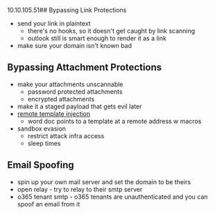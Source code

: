 10.10.105.51## Bypassing Link Protections
* send your link in plaintext
	* there's no hooks, so it doesn't get caught by link scanning
	* outlook still is smart enough to render it as a link
* make sure your domain isn't known bad
## Bypassing Attachment Protections
* make your attachments unscannable
	* password protected attachments
	* encrypted attachments
* make it a staged payload that gets evil later
* [remote template injection](https://john-woodman.com/posts/vba-macro-remote-template-injection/)
	* word doc points to a template at a remote address w macros
* sandbox evasion
	* restrict attack infra access
	* sleep times

## Email Spoofing
* spin up your own mail server and set the domain to be theirs
* open relay - try to relay to their smtp server
* o365 tenant smtp - o365 tenants are unauthenticated and you can spoof an email from it